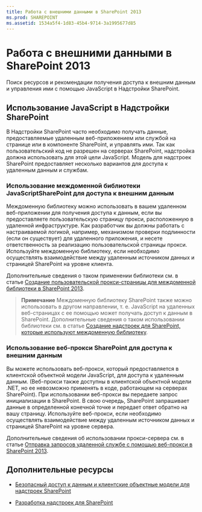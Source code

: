 ```yaml
---
title: Работа с внешними данными в SharePoint 2013
ms.prod: SHAREPOINT
ms.assetid: 1534a5f4-1d83-45b4-9714-3a1995677d85
---
```



# Работа с внешними данными в SharePoint 2013
Поиск ресурсов и рекомендации получения доступа к внешним данным и управления ими с помощью JavaScript в Надстройки SharePoint.
## Использование JavaScript в Надстройки SharePoint
<a name="SP15Workdata_Working"> </a>

В Надстройки SharePoint часто необходимо получать данные, предоставляемые удаленным веб-приложением или службой на странице или в компоненте SharePoint, и управлять ими. Так как пользовательский код не разрешен на серверах SharePoint, надстройка должна использовать для этой цели JavaScript. Модель для надстроек SharePoint предоставляет несколько вариантов для доступа к удаленным данным и службам.




### Использование междоменной библиотеки JavaScriptSharePoint для доступа к внешним данным

Междоменную библиотеку можно использовать в вашем удаленном веб-приложении для получения доступа к данным, если вы предоставляете пользовательскую страницу прокси, расположенную в удаленной инфраструктуре. Как разработчик вы должны работать с настраиваемой логикой, например, механизмом проверки подлинности (если он существует) для удаленного приложения, и несете ответственность за реализацию пользовательской страницы прокси. Используйте междоменную библиотеку, если необходимо осуществлять взаимодействие между удаленным источником данных и страницей SharePoint на уровне клиента.



Дополнительные сведения о таком применении библиотеки см. в статье  [Создание пользовательской прокси-страницы для междоменной библиотеки в SharePoint 2013](create-a-custom-proxy-page-for-the-cross-domain-library-in-sharepoint-2013.md).




> **Примечание**
> Междоменную библиотеку SharePoint также можно использовать в другом направлении, т. е. JavaScript на удаленных веб-страницах с ее помощью может получать доступ к данным в SharePoint. Дополнительные сведения о таком использовании библиотеки см. в статье  [Создание надстроек для SharePoint, которые используют междоменную библиотеку](creating-sharepoint-add-ins-that-use-the-cross-domain-library.md). 





### Использование веб-прокси SharePoint для доступа к внешним данным

Вы можете использовать веб-прокси, который предоставляется в клиентской объектной модели JavaScript, для доступа к удаленным данным. (Веб-прокси также доступны в клиентской объектной модели .NET, но ее невозможно применять в коде, работающем на серверах SharePoint). При использовании веб-прокси вы передаете запрос инициализации в SharePoint. В свою очередь, SharePoint запрашивает данные в определенной конечной точке и передает ответ обратно на вашу страницу. Используйте веб-прокси, если необходимо осуществлять взаимодействие между удаленным источником данных и страницей SharePoint на уровне сервера.



Дополнительные сведения об использовании прокси-сервера см. в статье  [Отправка запросов удаленной службе с помощью веб-прокси в SharePoint 2013](query-a-remote-service-using-the-web-proxy-in-sharepoint-2013.md).




## Дополнительные ресурсы
<a name="SP15Workdata_AddRes"> </a>


-  [Безопасный доступ к данным и клиентские объектные модели для надстроек SharePoint](secure-data-access-and-client-object-models-for-sharepoint-add-ins.md)


-  [Разработка надстроек для SharePoint](develop-sharepoint-add-ins.md)



